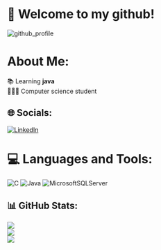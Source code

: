 # 📲 Welcome to my github! 

![github_profile](https://user-images.githubusercontent.com/114875545/214133716-158816f0-f192-4f8e-ba1d-92224ce7b138.gif)

# About Me:
📚 Learning **java**<br>🙋🏼‍♂️ Computer science student<br>

## 🌐 Socials:
[![LinkedIn](https://img.shields.io/badge/LinkedIn-%230077B5.svg?logo=linkedin&logoColor=white)](https://linkedin.com/in/tomáš-dračka-a5aa16253) 

# 💻 Languages and Tools:
![C](https://img.shields.io/badge/c-%2300599C.svg?style=for-the-badge&logo=c&logoColor=white) ![Java](https://img.shields.io/badge/java-%23ED8B00.svg?style=for-the-badge&logo=java&logoColor=white) ![MicrosoftSQLServer](https://img.shields.io/badge/Microsoft%20SQL%20Sever-CC2927?style=for-the-badge&logo=microsoft%20sql%20server&logoColor=white)

## 📊 GitHub Stats:
![](https://github-readme-stats.vercel.app/api?username=tomdra01&theme=jolly&hide_border=true&include_all_commits=false&count_private=true)<br/>
![](https://github-readme-streak-stats.herokuapp.com/?user=tomdra01&theme=jolly&hide_border=true)<br/>
![](https://github-readme-stats.vercel.app/api/top-langs/?username=tomdra01&theme=jolly&hide_border=true&include_all_commits=false&count_private=true&layout=compact)
